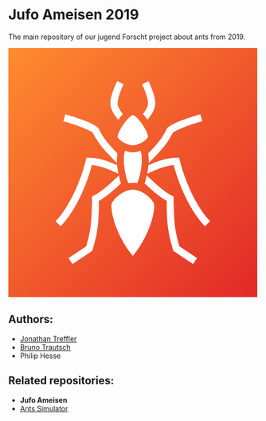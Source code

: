 # Jufo Ameisen 2019

The main repository of our jugend Forscht project about ants from 2019.

<img src="https://raw.githubusercontent.com/jufo-ameisen-2019/Jufo-Ameisen-2019/master/Logo/Logo.png">

## Authors:
- [Jonathan Treffler](https://github.com/TessyPowder)
- [Bruno Trautsch](https://github.com/alwus)
- Philip Hesse

## Related repositories:
- __Jufo Ameisen__
- [Ants Simulator](https://github.com/jufo-ameisen-2019/ants-simulator)
